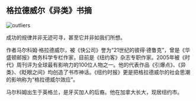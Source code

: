 ## 格拉德威尔《异类》书摘

![outliers](http://on64c9tla.bkt.clouddn.com/nextme/outliers.png)

成功的规律并非无迹可寻，甚至它并非如我们所想。

作者马尔科姆·格拉德威尔，被《快公司》誉为“21世纪的彼得·德鲁克”，曾是《华盛顿邮报》商务科学专栏作家，目前是《纽约客》杂志专职作家。2005年被《时代》周刊评为全球最有影响力的100位人物之一。他的代表作品《引爆点》、《异类》、《眨眼之间》均创造了书市神话。《纽约时报》更是把格拉德威尔的社会思潮的影响称为“格拉德威尔效应”。

马尔科姆出生于英格兰，是牙买加人的后裔。他在加拿大长大，现居纽约市。
